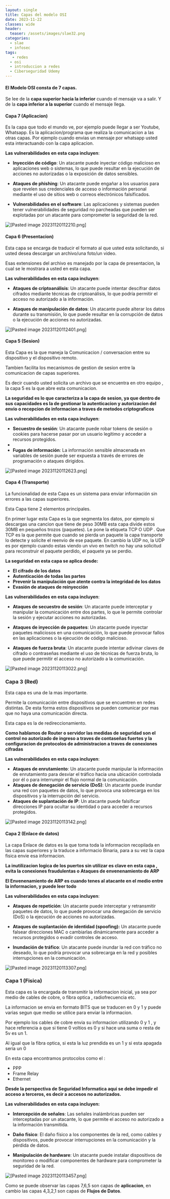 ```yaml
---
layout: single
title: Capas del modelo OSI
date: 2023-11-22
classes: wide
header:
  teaser: /assets/images/slae32.png
categories:
  - slae
  - infosec
tags:
   - redes
  - osi
  - introduccion a redes
  - Ciberseguridad Udemy
---
```


#### El **Modelo OSI** consta de 7 capas.

Se lee de la **capa superior hacia la inferior** cuando el mensaje va a salir.
Y de la **capa inferior a la superior** cuando el mensaje llega.

#### Capa 7 (Aplicacion)

Es la capa que todo el mundo ve, por ejemplo puede llegar a ser Youtube, Whatsapp.
Es la aplicacion/programa que realiza la comunicacion a las otras capas.
Por ejemplo cuando envias un mensaje por whatsapp usted esta interactuando con la capa aplicacion.

**Las vulnerabilidades en esta capa incluyen**:

- **Inyección de código**: Un atacante puede inyectar código malicioso en aplicaciones web o sistemas, lo que puede resultar en la ejecución de acciones no autorizadas o la exposición de datos sensibles.

- **Ataques de phishing**: Un atacante puede engañar a los usuarios para que revelen sus credenciales de acceso o información personal mediante el uso de sitios web o correos electrónicos falsificados.

- **Vulnerabilidades en el software**: Las aplicaciones y sistemas pueden tener vulnerabilidades de seguridad no parcheadas que pueden ser explotadas por un atacante para comprometer la seguridad de la red.

![[Pasted image 20231120112210.png]](../assets/images/img-ciberseguridad-udemy/Pasted%20image%2020231120112210.png)

#### Capa 6 (Presentacion)

Esta capa se encarga de traducir el formato al que usted esta solicitando, si usted desea descargar un archivo/una foto/un video.

Esas extensiones del archivo es manejado por la capa de presentacion, la cual se le mostrara a usted en esta capa.


**Las vulnerabilidades en esta capa incluyen**:

- **Ataques de criptoanálisis**: Un atacante puede intentar descifrar datos cifrados mediante técnicas de criptoanálisis, lo que podría permitir el acceso no autorizado a la información.

- **Ataques de manipulación de datos**: Un atacante puede alterar los datos durante su transmisión, lo que puede resultar en la corrupción de datos o la ejecución de acciones no autorizadas.

![[Pasted image 20231120112401.png]](../assets/images/img-ciberseguridad-udemy/Pasted%20image%2020231120112401.png)

#### Capa 5 (Sesion)

Esta Capa es la que maneja la Comunicacion / conversacion entre su dispositivo y el dispositivo remoto.

Tambien facilita los mecanismos de gestion de sesion entre la comunicacion de capas superiores.

Es decir cuando usted solicita un archivo que se encuentra en otro equipo , la capa 5 es la que abre esta comunicacion.

**La seguridad es lo que caracteriza a la capa de sesion, ya que dentro de sus capacidades es la de gestionar la autenticacion y autorizacion del envio o recepcion de informacion a traves de metodos criptograficos**

**Las vulnerabilidades en esta capa incluyen**:

- **Secuestro de sesión**: Un atacante puede robar tokens de sesión o cookies para hacerse pasar por un usuario legítimo y acceder a recursos protegidos.
-
- **Fugas de información**: La información sensible almacenada en variables de sesión puede ser expuesta a través de errores de programación o ataques dirigidos.

![[Pasted image 20231120112623.png]](../assets/images/img-ciberseguridad-udemy/Pasted%20image%2020231120112623.png)

#### Capa 4 (Transporte)

La funcionalidad de esta Capa es un sistema para enviar información sin errores a las capas superiores.

Esta Capa tiene 2 elementos principales.

En primer lugar esta Capa es la que segmenta los datos, por ejemplo si descargas una cancion que tiene de peso 30MB esta capa divide estos 30MB en pequeños trozos (paquetes).
Le pone la etiqueta TCP O UDP .
Que TCP es la que permite que cuando se pierda un paquete la capa transporte lo detecte y solicite el reenvio de ese paquete.
En cambio la UDP no, la UDP es por ejemplo cuando estas viendo un vivo en twitch no hay una solicitud para reconstruir el paquete perdido, el paquete ya se perdio.

**La seguridad en esta capa se aplica desde:**
- **El cifrado de los datos**
- **Autenticación de todas las partes**
- **Prevenir la manipulación que atente contra la integridad de los datos**
- **Evasión de ataques de reinyección**

**Las vulnerabilidades en esta capa incluyen**:

- **Ataques de secuestro de sesión**: Un atacante puede interceptar y manipular la comunicación entre dos partes, lo que le permite controlar la sesión y ejecutar acciones no autorizadas.

- **Ataques de inyección de paquetes**: Un atacante puede inyectar paquetes maliciosos en una comunicación, lo que puede provocar fallos en las aplicaciones o la ejecución de código malicioso.

- **Ataques de fuerza bruta**: Un atacante puede intentar adivinar claves de cifrado o contraseñas mediante el uso de técnicas de fuerza bruta, lo que puede permitir el acceso no autorizado a la comunicación.

![[Pasted image 20231120113022.png]](../assets/images/img-ciberseguridad-udemy/Pasted%20image%2020231120113022.png)

### Capa 3 (Red)

Esta capa es una de la mas importante.

Permite la comunicación entre dispositivos que se encuentren en redes distintas. De esta forma estos dispositivos se pueden comunicar por mas que no haya una comunicación directa.

Esta capa es la de redireccionamiento.

**Como hablamos de Router o servidor las medidas de seguridad son el control no autorizado de ingreso a traves de contaseñas fuertes y la configuracion de protocolos de administracion a traves de conexiones cifradas**

**Las vulnerabilidades en esta capa incluyen**:

- **Ataques de enrutamiento**: Un atacante puede manipular la información de enrutamiento para desviar el tráfico hacia una ubicación controlada por él o para interrumpir el flujo normal de la comunicación.
- **Ataques de denegación de servicio (DoS)**: Un atacante puede inundar una red con paquetes de datos, lo que provoca una sobrecarga en los dispositivos y la interrupción del servicio.
- **Ataques de suplantación de IP**: Un atacante puede falsificar direcciones IP para ocultar su identidad o para acceder a recursos protegidos.



![[Pasted image 20231120113142.png]](../assets/images/img-ciberseguridad-udemy/Pasted%20image%2020231120113142.png)

#### Capa 2 (Enlace de datos)

La capa Enlace de datos es la que toma toda la informacion recopilada en las capas superiores y la traduce a informacio Binaria, para a su vez la capa fisica envie esa informacion.

**La inutilizacion logica de los puertos sin utilizar es clave en esta capa , evita la conexiones fraudulentas o Ataques de envenenamiento de ARP**

**El Envenenamiento de ARP es cuando tenes al atacante en el medio entre la informacion, y puede leer todo**

**Las vulnerabilidades en esta capa incluyen**:

- **Ataques de repetición**: Un atacante puede interceptar y retransmitir paquetes de datos, lo que puede provocar una denegación de servicio (DoS) o la ejecución de acciones no autorizadas.

- **Ataques de suplantación de identidad (spoofing):** Un atacante puede falsear direcciones MAC o cambiarlas dinámicamente para acceder a recursos protegidos o evadir controles de acceso.

- **Inundación de tráfico**: Un atacante puede inundar la red con tráfico no deseado, lo que podría provocar una sobrecarga en la red y posibles interrupciones en la comunicación.


![[Pasted image 20231120113307.png]](../assets/images/img-ciberseguridad-udemy/Pasted%20image%2020231120113307.png)

### Capa 1 (Fisica)

Esta capa es la encargada de transmitir la informacion inicial, ya sea por medio de cables de cobre, o fibra optica , radiofrecuencia etc.

La informacion se envia en formato BITS  que se traducen en 0 y 1 y puede varias segun que medio se utilice para enviar la informacion.

Por ejemplo los cables de cobre envia su informacion utilizando 0 y 1 , y hace referencia a que si tiene 0 voltios es 0 y si hace una suma o resta de 5v es un 1.

Al igual que la fibra optica, si esta la luz prendida es un 1 y si esta apagada seria un 0

En esta capa encontramos protocolos como el : 
- PPP 
- Frame Relay
- Ethernet

**Desde la perspectiva de Seguridad Informatica aqui se debe impedir el acceso a terceros, es decir a accesos no autorizados.**

**Las vulnerabilidades en esta capa incluyen:**

- **Intercepción de señales**: Las señales inalámbricas pueden ser interceptadas por un atacante, lo que permite el acceso no autorizado a la información transmitida.

- **Daño físico**: El daño físico a los componentes de la red, como cables y dispositivos, puede provocar interrupciones en la comunicación y la pérdida de datos.
	
- **Manipulación de hardware**: Un atacante puede instalar dispositivos de monitoreo o modificar componentes de hardware para comprometer la seguridad de la red.



![[Pasted image 20231120113457.png]](../assets/images/img-ciberseguridad-udemy/Pasted%20image%2020231120113457.png)



Como se puede observar las capas  7,6,5 son capas de **aplicacion**, en cambio las capas 4,3,2,1 son capas de **Flujos de Datos**.


